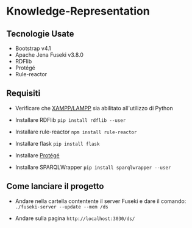 # Knowledge-Representation

## Tecnologie Usate
- Bootstrap v4.1
- Apache Jena Fuseki v3.8.0
- RDFlib 
- Protégé
- Rule-reactor

## Requisiti
- Verificare che [XAMPP/LAMPP](boh) sia abilitato all'utilizzo di Python
- Installare RDFlib `pip install rdflib --user`
- Installare rule-reactor `npm install rule-reactor`
- Installare flask `pip install flask`
- Installare [Protégé](https://github.com/antoniofaienza93/Knowledge-Representation/blob/master/docs/ontology.md#definizione-di-unontologia)

- Installare SPARQLWrapper `pip install sparqlwrapper --user`

## Come lanciare il progetto




- Andare nella cartella contentente il server Fuseki e dare il comando: ```./fuseki-server --update --mem /ds```

- Andare sulla pagina `http://localhost:3030/ds/`
